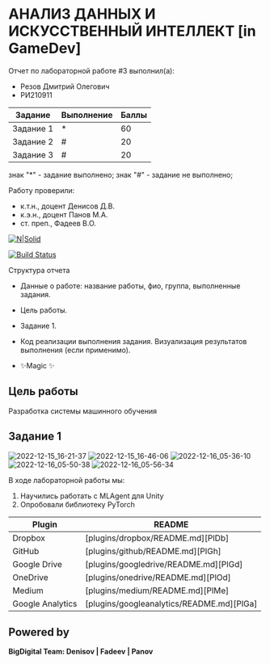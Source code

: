 # АНАЛИЗ ДАННЫХ И ИСКУССТВЕННЫЙ ИНТЕЛЛЕКТ [in GameDev]
Отчет по лабораторной работе #3 выполнил(а):
- Резов Дмитрий Олегович
- РИ210911

| Задание | Выполнение | Баллы |
| ------ | ------ | ------ |
| Задание 1 | * | 60 |
| Задание 2 | # | 20 |
| Задание 3 | # | 20 |

знак "*" - задание выполнено; знак "#" - задание не выполнено;

Работу проверили:
- к.т.н., доцент Денисов Д.В.
- к.э.н., доцент Панов М.А.
- ст. преп., Фадеев В.О.

[![N|Solid](https://cldup.com/dTxpPi9lDf.thumb.png)](https://nodesource.com/products/nsolid)

[![Build Status](https://travis-ci.org/joemccann/dillinger.svg?branch=master)](https://travis-ci.org/joemccann/dillinger)

Структура отчета

- Данные о работе: название работы, фио, группа, выполненные задания.
- Цель работы.
- Задание 1.
- Код реализации выполнения задания. Визуализация результатов выполнения (если применимо).

- ✨Magic ✨

## Цель работы
Разработка системы машинного обучения

## Задание 1

![2022-12-15_16-21-37](https://user-images.githubusercontent.com/112959757/207998225-b79758b5-109d-47b4-8837-68849fa09610.png)
![2022-12-15_16-46-06](https://user-images.githubusercontent.com/112959757/207998284-8eb82061-b1ee-461b-b998-ec5643820961.png)
![2022-12-16_05-36-10](https://user-images.githubusercontent.com/112959757/207998303-3d82ea5f-3f1d-4f37-aca6-6beace3fb615.png)
![2022-12-16_05-50-38](https://user-images.githubusercontent.com/112959757/207998318-1f7d5420-a5b4-4d65-aead-b9d8f2ae9db9.png)
![2022-12-16_05-56-34](https://user-images.githubusercontent.com/112959757/207998328-dce2bb9d-2da9-4d11-90ca-fe2faa0c120c.png)


В ходе лабораторной работы мы: 
1) Научились работать с MLAgent для Unity
2) Опробовали библиотеку PyTorch

| Plugin | README |
| ------ | ------ |
| Dropbox | [plugins/dropbox/README.md][PlDb] |
| GitHub | [plugins/github/README.md][PlGh] |
| Google Drive | [plugins/googledrive/README.md][PlGd] |
| OneDrive | [plugins/onedrive/README.md][PlOd] |
| Medium | [plugins/medium/README.md][PlMe] |
| Google Analytics | [plugins/googleanalytics/README.md][PlGa] |

## Powered by

**BigDigital Team: Denisov | Fadeev | Panov**
